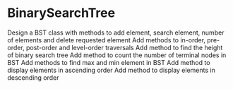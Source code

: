 # BinarySearchTree
Design a BST class with methods to add element, search element, number of elements and delete requested element
Add methods to in-order, pre-order, post-order and level-order traversals
Add method to find the height of binary search tree
Add method to count the number of terminal nodes in BST
Add methods to find max and min element in BST
Add method to display elements in ascending order
Add method to display elements in descending order
